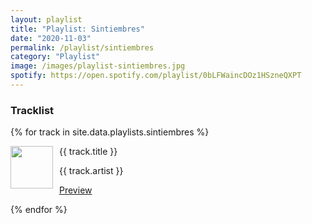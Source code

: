 ```yaml
---
layout: playlist
title: "Playlist: Sintiembres"
date: "2020-11-03"
permalink: /playlist/sintiembres
category: "Playlist"
image: /images/playlist-sintiembres.jpg
spotify: https://open.spotify.com/playlist/0bLFWaincDOz1HSzneQXPT
---
```

### Tracklist
{% for track in site.data.playlists.sintiembres %}
<div class="tracklist">
    <img style="float: left; width: 68px; margin-right: 10px" class="track-image" src="{{ track.image }}" />
    <p class="track-title">{{ track.title }}</p>
    <p class="track-artist">{{ track.artist }}</p>
    <p class="page-link track-preview"><a href="{{ track.preview }}" target="_blank">Preview</a></p>
</div>
{% endfor %}



